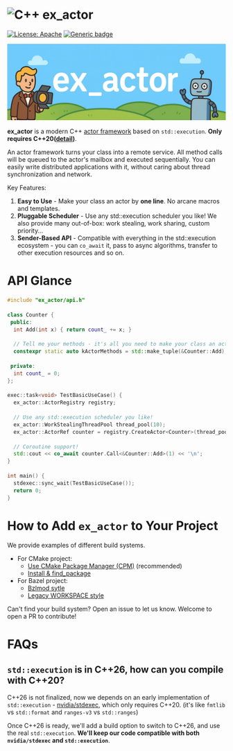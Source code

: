 # ![C++](https://img.shields.io/badge/c++-%2300599C.svg?style=for-the-badge&logo=c%2B%2B&logoColor=white) ex_actor

[![License: Apache](https://img.shields.io/badge/License-Apache-blue.svg)](https://opensource.org/licenses/MIT)
[![Generic badge](https://img.shields.io/badge/C++-20-blue.svg)](https://shields.io/)

![image](assets/ex_actor_banner.jpg)

**ex_actor** is a modern C++ [actor framework](https://en.wikipedia.org/wiki/Actor_model) based on `std::execution`. **Only requires C++20([detail](#faqs))**.

An actor framework turns your class into a remote service. All method calls will be queued to the actor's mailbox and executed sequentially. You can easily write distributed applications with it, without caring about thread synchronization and network.

Key Features:
1. **Easy to Use** - Make your class an actor by **one line**. No arcane macros and templates.
2. **Pluggable Scheduler** - Use any std::execution scheduler you like! We also provide many out-of-box: work stealing, work sharing, custom priority...
3. **Sender-Based API** - Compatible with everything in the std::execution ecosystem - you can `co_await` it, pass to async algorithms, transfer to other execution resources and so on.


# API Glance

```cpp
#include "ex_actor/api.h"

class Counter {
 public:
  int Add(int x) { return count_ += x; }
  
  // Tell me your methods - it's all you need to make your class an actor.
  constexpr static auto kActorMethods = std::make_tuple(&Counter::Add);

 private:
  int count_ = 0;
};

exec::task<void> TestBasicUseCase() {
  ex_actor::ActorRegistry registry;

  // Use any std::execution scheduler you like!
  ex_actor::WorkStealingThreadPool thread_pool(10);
  ex_actor::ActorRef counter = registry.CreateActor<Counter>(thread_pool.get_scheduler());

  // Coroutine support!
  std::cout << co_await counter.Call<&Counter::Add>(1) << '\n';
}

int main() {
  stdexec::sync_wait(TestBasicUseCase());
  return 0;
}
```

# How to Add `ex_actor` to Your Project

We provide examples of different build systems.

* For CMake project:
  * [Use CMake Package Manager (CPM)](test/import_test/cmake_cpm) (recommended)
  * [Install & find_package](test/import_test/cmake_install_find_package)
* For Bazel project:
  * [Bzlmod sytle](test/import_test/bazel_bzlmod)
  * [Legacy WORKSPACE style](test/import_test/bazel_workspace)

Can't find your build system? Open an issue to let us know. Welcome to open a PR to contribute!

# FAQs

## `std::execution` is in C++26, how can you compile with C++20?

C++26 is not finalized, now we depends on an early implementation of `std::execution` - [nvidia/stdexec](https://github.com/NVIDIA/stdexec), which only requires C++20. (it's like `fmtlib` vs `std::format` and `ranges-v3` vs `std::ranges`)

Once C++26 is ready, we'll add a build option to switch to C++26, and use the real `std::execution`. **We'll keep our code compatible with both `nvidia/stdexec` and `std::execution`**.